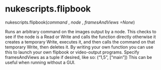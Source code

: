 # nukescripts.flipbook
nukescripts.flipbook(_command_ , _node_ , _framesAndViews =None_)

Runs an arbitrary command on the images output by a node. This checks to see if the node is a Read or Write and calls the function directly otherwise it creates a temporary Write, executes it, and then calls the command on that temporary Write, then deletes it.
By writing your own function you can use this to launch your own flipbook or video-output programs.
Specify framesAndViews as a tuple if desired, like so: (“1,5”, [“main”]) This can be useful when running without a GUI.